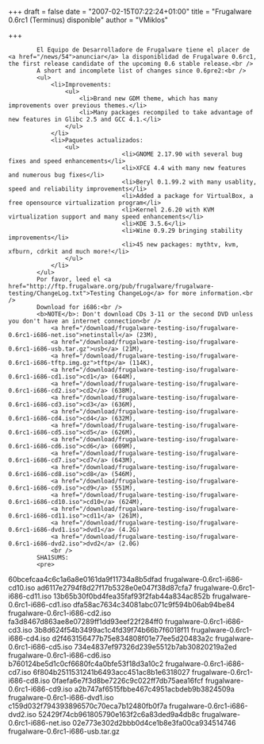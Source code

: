 
+++
draft = false
date = "2007-02-15T07:22:24+01:00"
title = "Frugalware 0.6rc1 (Terminus) disponible"
author = "VMiklos"

+++

            El Equipo de Desarrolladore de Frugalware tiene el placer de <a href="/news/54">anunciar</a> la disponiblidad de Frugalware 0.6rc1, the first release candidate of the upcoming 0.6 stable release.<br />
            A short and incomplete list of changes since 0.6pre2:<br />
            <ul>
                <li>Improvements:
                    <ul>
                        <li>Brand new GDM theme, which has many improvements over previous themes.</li>
                        <li>Many packages recompiled to take advantage of new features in Glibc 2.5 and GCC 4.1.</li>
                    </ul>
                </li>
                <li>Paquetes actualizados:
                    <ul>
                                    <li>GNOME 2.17.90 with several bug fixes and speed enhancements</li>
                                    <li>XFCE 4.4 with many new features and numerous bug fixes</li>
                                    <li>Beryl 0.1.99.2 with many usablity, speed and reliability improvements</li>
                                    <li>Added a package for VirtualBox, a free opensource virtualization program</li>
                                    <li>Kernel 2.6.20 with KVM virtualization support and many speed enhancements</li>
                                    <li>KDE 3.5.6</li>
                                    <li>Wine 0.9.29 bringing stability improvements</li>
                                    <li>45 new packages: mythtv, kvm, xfburn, cdrkit and much more!</li>
                    </ul>
                </li>
            </ul>
            Por favor, leed el <a href="http://ftp.frugalware.org/pub/frugalware/frugalware-testing/ChangeLog.txt">Testing ChangeLog</a> for more information.<br />
            Download for i686:<br />
            <b>NOTE</b>: Don't download CDs 3-11 or the second DVD unless you don't have an internet connection<br />
                <a href="/download/frugalware-testing-iso/frugalware-0.6rc1-i686-net.iso">netinstall</a> (23M),
                <a href="/download/frugalware-testing-iso/frugalware-0.6rc1-i686-usb.tar.gz">usb</a> (21M),
                <a href="/download/frugalware-testing-iso/frugalware-0.6rc1-i686-tftp.img.gz">tftp</a> (114K),
                <a href="/download/frugalware-testing-iso/frugalware-0.6rc1-i686-cd1.iso">cd1</a> (644M),
                <a href="/download/frugalware-testing-iso/frugalware-0.6rc1-i686-cd2.iso">cd2</a> (638M),
                <a href="/download/frugalware-testing-iso/frugalware-0.6rc1-i686-cd3.iso">cd3</a> (636M),
                <a href="/download/frugalware-testing-iso/frugalware-0.6rc1-i686-cd4.iso">cd4</a> (632M),
                <a href="/download/frugalware-testing-iso/frugalware-0.6rc1-i686-cd5.iso">cd5</a> (626M),
                <a href="/download/frugalware-testing-iso/frugalware-0.6rc1-i686-cd6.iso">cd6</a> (609M),
                <a href="/download/frugalware-testing-iso/frugalware-0.6rc1-i686-cd7.iso">cd7</a> (643M),
                <a href="/download/frugalware-testing-iso/frugalware-0.6rc1-i686-cd8.iso">cd8</a> (546M),
                <a href="/download/frugalware-testing-iso/frugalware-0.6rc1-i686-cd9.iso">cd9</a> (551M),
                <a href="/download/frugalware-testing-iso/frugalware-0.6rc1-i686-cd10.iso">cd10</a> (624M),
                <a href="/download/frugalware-testing-iso/frugalware-0.6rc1-i686-cd11.iso">cd11</a> (261M),
                <a href="/download/frugalware-testing-iso/frugalware-0.6rc1-i686-dvd1.iso">dvd1</a> (4.2G)
                <a href="/download/frugalware-testing-iso/frugalware-0.6rc1-i686-dvd2.iso">dvd2</a> (2.0G)
                <br />
            SHA1SUMS:
            <pre>
60bcefcaa4c6c1a6a8e0161da9f11734a8b5dfad  frugalware-0.6rc1-i686-cd10.iso
ad6117e2794f8d27f17b5328e0e047f38d87cfa7  frugalware-0.6rc1-i686-cd11.iso
13b65b30f0bd4fea35faf93f2fab44a834ac852b  frugalware-0.6rc1-i686-cd1.iso
dfa58ac7634c34081abc071c9f594b06ab94be84  frugalware-0.6rc1-i686-cd2.iso
fa3d8467d863ae8e07289ff1dd93eef22f284ff0  frugalware-0.6rc1-i686-cd3.iso
3b8d624f54b3499ac1c4fd39f74b66b7f6018f11  frugalware-0.6rc1-i686-cd4.iso
d2f463156477b75e834808f01e77ee5d20483a2c  frugalware-0.6rc1-i686-cd5.iso
734e4837ef97326d239e5512b7ab30820219a2ed  frugalware-0.6rc1-i686-cd6.iso
b760124be5d1c0cf6680fc4a0bfe53f18d3a10c2  frugalware-0.6rc1-i686-cd7.iso
6f804b2511531241b6493acc451ac8b1e6318027  frugalware-0.6rc1-i686-cd8.iso
0faefa6e7f3d8be7226c9c022ff7db75aea16fcf  frugalware-0.6rc1-i686-cd9.iso
a2b747af6515fbbe467c4951acbdeb9b3824509a  frugalware-0.6rc1-i686-dvd1.iso
c159d032f794393896570c70eca7b12480fb0f7a  frugalware-0.6rc1-i686-dvd2.iso
52429f74cb961805790e163f2c6a83ded9a4db8c  frugalware-0.6rc1-i686-net.iso
02e773e302d2bbb0d4ce1b8e3fa00ca934514746  frugalware-0.6rc1-i686-usb.tar.gz
            </pre>
            
        